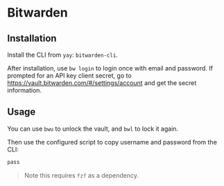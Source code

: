 # Bitwarden

## Installation

Install the CLI from `yay`: `bitwarden-cli`.

After installation, use `bw login` to login once with email and password. If prompted for an API
key client secret, go to https://vault.bitwarden.com/#/settings/account and get the secret
information.

## Usage

You can use `bwu` to unlock the vault, and `bwl` to lock it again.

Then use the configured script to copy username and password from the CLI:

```sh
pass
```

> Note this requires `fzf` as a dependency.
